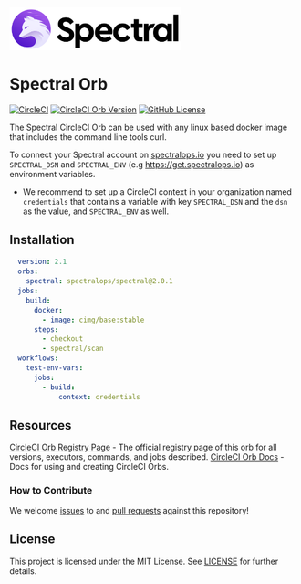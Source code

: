 <p>
    <br/>
    <br/>
    <a href="http://spectralops.io"> 
        <img alt="SpectralOps logo" src="./logo.svg" width="300"/>
    </a>
    <h1>Spectral Orb</h1> 
</p>

[![CircleCI](https://circleci.com/gh/SpectralOps/spectral-orb/tree/main.svg?style=svg)](https://circleci.com/gh/SpectralOps/spectral-orb/tree/main)
[![CircleCI Orb Version](https://img.shields.io/badge/version-2.0.1-brightgreen)](https://circleci.com/orbs/registry/orb/spectralops/spectral)
[![GitHub License](https://img.shields.io/badge/license-MIT-brightgreen)](https://raw.githubusercontent.com/SpectralOps/spectral/master/LICENSE)

The Spectral CircleCI Orb can be used with any linux based docker image that includes the command line tools curl.

To connect your Spectral account on [spectralops.io](https://spectralops.io) you need to set up `SPECTRAL_DSN` and `SPECTRAL_ENV` (e.g https://get.spectralops.io) as environment variables.  
- We recommend to set up a CircleCI context in your organization named `credentials` that contains a variable with key `SPECTRAL_DSN` and the `dsn` as the value, and `SPECTRAL_ENV` as well.

## Installation

```yaml
  version: 2.1
  orbs:
    spectral: spectralops/spectral@2.0.1
  jobs:
    build:
      docker:
        - image: cimg/base:stable
      steps:
        - checkout
        - spectral/scan
  workflows:
    test-env-vars:
      jobs:
        - build:
            context: credentials
```

## Resources

[CircleCI Orb Registry Page](https://circleci.com/orbs/registry/orb/spectralops/spectral) - The official registry page of this orb for all versions, executors, commands, and jobs described.
[CircleCI Orb Docs](https://circleci.com/docs/2.0/orb-intro/#section=configuration) - Docs for using and creating CircleCI Orbs.

### How to Contribute

We welcome [issues](https://github.com/SpectralOps/spectral-orb/issues) to and [pull requests](https://github.com/SpectralOps/spectral-orb/pulls) against this repository!

## License

This project is licensed under the MIT License. See [LICENSE](LICENSE) for further details.

